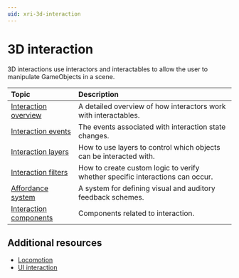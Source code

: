 ```yaml
---
uid: xri-3d-interaction
---
```


# 3D interaction

3D interactions use interactors and interactables to allow the user to manipulate GameObjects in a scene.

| **Topic**             | **Description**         |
| :-------------------- | :----------------------- |
| [Interaction overview](architecture.md)             | A detailed overview of how interactors work with interactables.|
| [Interaction events](interaction-events-landing.md) | The events associated with interaction state changes. |
| [Interaction layers](interaction-layers.md)         | How to use layers to control which objects can be interacted with. |
| [Interaction filters](interaction-filters.md)       | How to create custom logic to verify whether specific interactions can occur. |
| [Affordance system](affordance-system.md)           | A system for defining visual and auditory feedback schemes. |
| [Interaction components](interaction-components.md) | Components related to interaction.|

## Additional resources

- [Locomotion](xref:xri-locomotion)
- [UI interaction](xref:xri-ui-interaction)

